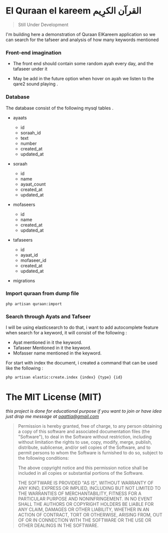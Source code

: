 # El Quraan el kareem  القرآن الكرِيم

> Still Under Development

I'm building here a demonstration of Quraan ElKareem application so we can search for the tafseer and analysis of how many keywords mentioned 

### Front-end imagination
- The front end should contain some random ayah every day, and the tafaseer under it
 
- May be add in the future option when hover on ayah we listen to the qare2 sound playing .

### Database 
The database consist of the following mysql tables .
- ayaats
    - id
    - soraah_id
    - text
    - number
    - created_at
    - updated_at

- soraah
     - id
     - name
     - ayaat_count
     - created_at
     - updated_at

- mofaseers
    - id
    - name
    - created_at
    - updated_at

- tafaseers
    - id
    - ayaat_id
    - mofaseer_id
    - created_at
    - updated_at
    
- migrations

### Import quraan from dump file

```
php artisan quraan:import
```


### Search through Ayats and Tafseer
I will be using elasticsearch to do that, i want to add autocomplete feature when search for a keyword, it will consist of the following : 
- Ayat mentioned in it the keyword. 
- Tafaseer Mentioned in it the keyword. 
- Mofasser name mentioned in the keyword.    

For start with index the document, i created a command that can be used like the following : 
```
php artisan elastic:create.index {index} {type} {id}
```

# The MIT License (MIT)

*this project is done for educational purpose if you want to join or have idea just drop me message at oaattia@gmail.com*

> Permission is hereby granted, free of charge, to any person obtaining a copy
> of this software and associated documentation files (the "Software"), to deal
> in the Software without restriction, including without limitation the rights
> to use, copy, modify, merge, publish, distribute, sublicense, and/or sell
> copies of the Software, and to permit persons to whom the Software is
> furnished to do so, subject to the following conditions:
>
> The above copyright notice and this permission notice shall be included in
> all copies or substantial portions of the Software.
>
> THE SOFTWARE IS PROVIDED "AS IS", WITHOUT WARRANTY OF ANY KIND, EXPRESS OR
> IMPLIED, INCLUDING BUT NOT LIMITED TO THE WARRANTIES OF MERCHANTABILITY,
> FITNESS FOR A PARTICULAR PURPOSE AND NONINFRINGEMENT. IN NO EVENT SHALL THE
> AUTHORS OR COPYRIGHT HOLDERS BE LIABLE FOR ANY CLAIM, DAMAGES OR OTHER
> LIABILITY, WHETHER IN AN ACTION OF CONTRACT, TORT OR OTHERWISE, ARISING FROM,
> OUT OF OR IN CONNECTION WITH THE SOFTWARE OR THE USE OR OTHER DEALINGS IN
> THE SOFTWARE.